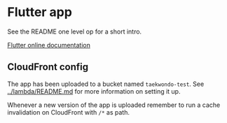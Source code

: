 # Flutter app

See the README one level op for a short intro.

<!--
pubspec.yaml


* `README.md`: This readme
* `build_prod.sh`: Script for building the production version of the web app
* `build_test.sh`: Script for building the test version of the web app
* `pubspec.yaml`:
-->

[Flutter online documentation](https://docs.flutter.dev/)

## CloudFront config

The app has been uploaded to a bucket named `taekwondo-test`.
See [../lambda/README.md](../lambda/README.md) for more information on setting it up.

Whenever a new version of the app is uploaded remember to run a cache invalidation on CloudFront with `/*` as path.
